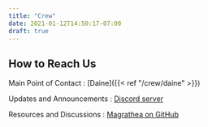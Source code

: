 ```yaml
---
title: "Crew"
date: 2021-01-12T14:50:17-07:00
draft: true
---
```

## How to Reach Us

Main Point of Contact
:   [Daine]({{< ref "/crew/daine" >}})

Updates and Announcements
:   [Discord server](https://discord.gg/JN3KQ2D)

Resources and Discussions
:   [Magrathea on GitHub](https://github.com/rp-magrathea)
